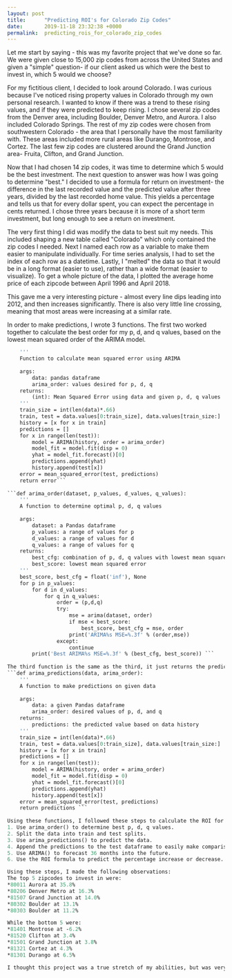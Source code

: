 ```yaml
---
layout: post
title:      "Predicting ROI's for Colorado Zip Codes"
date:       2019-11-18 23:32:38 +0000
permalink:  predicting_rois_for_colorado_zip_codes
---
```



Let me start by saying - this was my favorite project that we've done so far. We were given close to 15,000 zip codes from across the United States and given a "simple" question- if our client asked us which were the best to invest in, which 5 would we choose?

For my fictitious client, I decided to look around Colorado. I was curious because I've noticed rising property values in Colorado through my own personal research. I wanted to know if there was a trend to these rising values, and if they were predicted to keep rising. I chose several zip codes from the Denver area, including Boulder, Denver Metro, and Aurora. I also included Colorado Springs. The rest of my zip codes were chosen from southwestern Colorado - the area that I personally have the most familiarity with. These areas included more rural areas like Durango, Montrose, and Cortez. The last few zip codes are clustered around the Grand Junction area- Fruita, Clifton, and Grand Junction. 

Now that I had chosen 14 zip codes, it was time to determine which 5 would be the best investment. The next question to answer was how I was going to determine "best." I decided to use a formula for return on investment- the difference in the last recorded value and the predicted value after three years, divided by the last recorded home value. This yields a percentage and tells us that for every dollar spent, you can expect the percentage in cents returned. I chose three years because it is more of a short term investment, but long enough to see a return on investment. 

The very first thing I did was modify the data to best suit my needs. This included shaping a new table called "Colorado" which only contained the zip codes I needed. Next I named each row as a variable to make them easier to manipulate individually. For time series analysis, I had to set the index of each row as a datetime. Lastly, I "melted" the data so that it would be in a long format (easier to use), rather than a wide format (easier to visualize). To get a whole picture of the data, I plotted the average home price of each zipcode between April 1996 and April 2018. 

This gave me a very interesting picture - almost every line dips leading into 2012, and then increases significantly. There is also very little line crossing, meaning that most areas were increasing at a similar rate. 

In order to make predictions, I wrote 3 functions. The first two worked together to calculate the best order for my p, d, and q values, based on the lowest mean squared order of the ARIMA model. 
```def arima(data, arima_order):
    '''
    Function to calculate mean squared error using ARIMA 
    
    args: 
        data: pandas dataframe 
        arima_order: values desired for p, d, q
    returns: 
        (int): Mean Squared Error using data and given p, d, q values
    '''
    train_size = int(len(data)*.66)
    train, test = data.values[0:train_size], data.values[train_size:]
    history = [x for x in train]
    predictions = []
    for x in range(len(test)):
        model = ARIMA(history, order = arima_order)
        model_fit = model.fit(disp = 0)
        yhat = model_fit.forecast()[0]
        predictions.append(yhat)
        history.append(test[x])
    error = mean_squared_error(test, predictions)
    return error```
		
```def arima_order(dataset, p_values, d_values, q_values):
    '''
    A function to determine optimal p, d, q values 
    
    args: 
        dataset: a Pandas dataframe
        p_values: a range of values for p
        d_values: a range of values for d
        q_values: a range of values for q
    returns:
        best_cfg: combination of p, d, q values with lowest mean squared error
        best_score: lowest mean squared error
    '''
    best_score, best_cfg = float('inf'), None
    for p in p_values:
        for d in d_values:
            for q in q_values:
                order = (p,d,q)
                try:
                    mse = arima(dataset, order)
                    if mse < best_score:
                        best_score, best_cfg = mse, order
                    print('ARIMA%s MSE=%.3f' % (order,mse))
                except: 
                    continue
        print('Best ARIMA%s MSE=%.3f' % (best_cfg, best_score)) ```
			
The third function is the same as the third, it just returns the predictions instead of the mean squared error. 
```def arima_predictions(data, arima_order):
    '''
    A function to make predictions on given data
    
    args:
        data: a given Pandas dataframe
        arima_order: desired values of p, d, and q
    returns:
        predictions: the predicted value based on data history
    '''
    train_size = int(len(data)*.66)
    train, test = data.values[0:train_size], data.values[train_size:]
    history = [x for x in train]
    predictions = []
    for x in range(len(test)):
        model = ARIMA(history, order = arima_order)
        model_fit = model.fit(disp = 0)
        yhat = model_fit.forecast()[0]
        predictions.append(yhat)
        history.append(test[x])
    error = mean_squared_error(test, predictions)
    return predictions ```
		
Using these functions, I followed these steps to calculate the ROI for each zip code in my subset. 
1. Use arima_order() to determine best p, d, q values. 
2. Split the data into train and test splits. 
3. Use arima_predictions() to predict the data. 
4. Append the predictions to the test dataframe to easily make comparisons.
5. Use ARIMA() to forecast 36 months into the future. 
6. Use the ROI formula to predict the percentage increase or decrease. 

Using these steps, I made the following observations:
The top 5 zipcodes to invest in were: 
*80011 Aurora at 35.8%
*80206 Denver Metro at 16.3%
*81507 Grand Junction at 14.0%
*80302 Boulder at 13.1%
*80303 Boulder at 11.2%

While the bottom 5 were: 
*81401 Montrose at -6.2%
*81520 Clifton at 3.4%
*81501 Grand Junction at 3.8%
*81321 Cortez at 4.3%
*81301 Durango at 6.5%

I thought this project was a true stretch of my abilities, but was very fulfilling and yielded some interesting observations, like Aurora having a huge return on investment. It was also intriguing to see that other than Montrose, none of these zip codes would be a decrease in investment. Overall, it looks like Colorado would be a good place to invest; it's just a matter of where you invest to yield the highest return on investment. 

